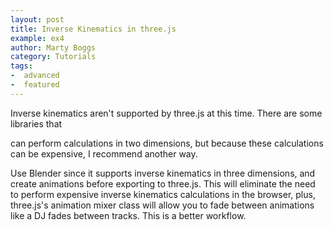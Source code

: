 ```yaml
---
layout: post
title: Inverse Kinematics in three.js
example: ex4
author: Marty Boggs
category: Tutorials
tags:
-  advanced
-  featured
---
```


Inverse kinematics aren't supported by three.js at this time. There are some libraries that
<!--more-->
can perform calculations in two dimensions, but because these calculations can be expensive, I recommend another way.

Use Blender since it supports inverse kinematics in three dimensions, and create animations before exporting to three.js. This will eliminate the need to perform expensive inverse kinematics calculations in the browser, plus, three.js's animation mixer class will allow you to fade between animations like a DJ fades between tracks. This is a better workflow.

<!-- To get started, we'll use this <a href="/threejs-world-blank-template.html" download="threejs-world-{{page.example}}.html">basic template <i class="fa fa-download"></i></a> that I use in a lot of posts. Open the template to follow along. -->
